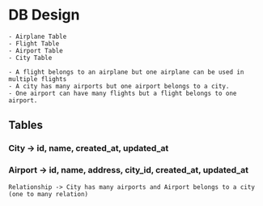 <!--
Model based architecture

    -src/
        index.js //server
        models/
        controllers/
        middlewars/
        services/
        utils/
        config/
        repository/
    -tests/ [later]
    -static/
    -temp/
 -->

# DB Design

    - Airplane Table
    - Flight Table
    - Airport Table
    - City Table

    - A flight belongs to an airplane but one airplane can be used in multiple flights
    - A city has many airports but one airport belongs to a city.
    - One airport can have many flights but a flight belongs to one airport.

## Tables

### City -> id, name, created_at, updated_at

### Airport -> id, name, address, city_id, created_at, updated_at

    Relationship -> City has many airports and Airport belongs to a city (one to many relation)
